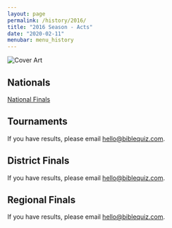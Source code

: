 ```yaml
---
layout: page
permalink: /history/2016/
title: "2016 Season - Acts"
date: "2020-02-11"
menubar: menu_history
---
```


<img src="{% link assets/scripture-portions/2016.jpg %}" alt="Cover Art" style="max-height:400px" />

## Nationals

<a href="{% link _pages/history/2016/nationals.md %}" class="button is-primary">National Finals</a>

## Tournaments
If you have results, please email [hello@biblequiz.com](mailto:hello@biblequiz.com).

## District Finals
If you have results, please email [hello@biblequiz.com](mailto:hello@biblequiz.com).

## Regional Finals
If you have results, please email [hello@biblequiz.com](mailto:hello@biblequiz.com).
